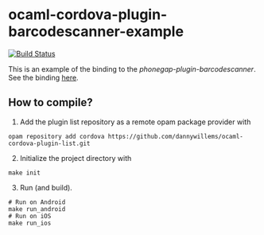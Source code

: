 # ocaml-cordova-plugin-barcodescanner-example

[![Build Status](https://travis-ci.org/dannywillems/ocaml-cordova-plugin-barcodescanner-example.svg?branch=master)](https://travis-ci.org/dannywillems/ocaml-cordova-plugin-barcodescanner-example)

This is an example of the binding to the *phonegap-plugin-barcodescanner*. See the
binding [here](https://github.com/dannywillems/ocaml-cordova-plugin-barcodescanner).

## How to compile?

1. Add the plugin list repository as a remote opam package provider with
```Shell
opam repository add cordova https://github.com/dannywillems/ocaml-cordova-plugin-list.git
```

2. Initialize the project directory with
```
make init
```

3. Run (and build).
```
# Run on Android
make run_android
# Run on iOS
make run_ios
```
